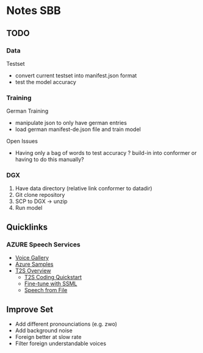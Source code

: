 # Notes SBB

## TODO

### Data

Testset

- convert current testset into manifest.json format
- test the model accuracy

### Training

German Training

- manipulate json to only have german entries
- load german manifest-de.json file and train model


Open Issues
- Having only a bag of words to test accuracy 
	? build-in into conformer or having to do this manually?

### DGX
1. Have data directory (relative link conformer to datadir)
2. Git clone repository
3. SCP to DGX -> unzip
4. Run model

## Quicklinks

### AZURE Speech Services
- [Voice Gallery](https://speech.microsoft.com/portal/voicegallery)
- [Azure Samples](https://github.com/Azure-Samples/Cognitive-Speech-TTS)
- [T2S Overview](https://learn.microsoft.com/en-us/azure/cognitive-services/speech-service/index-text-to-speech)
	- [T2S Coding Quickstart](https://learn.microsoft.com/en-us/azure/cognitive-services/speech-service/get-started-text-to-speech?pivots=programming-language-python&tabs=linux%2Cterminal)
	- [Fine-tune with SSML](https://learn.microsoft.com/en-us/azure/cognitive-services/speech-service/speech-synthesis-markup)
	- [Speech from File](https://learn.microsoft.com/en-us/azure/cognitive-services/speech-service/how-to-speech-synthesis?tabs=browserjs%2Cterminal&pivots=programming-language-python)

## Improve Set
- Add different pronounciations (e.g. zwo)
- Add background noise
- Foreign better at slow rate
- Filter foreign understandable voices
